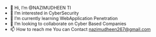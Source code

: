 - 👋 Hi, I’m @NAZIMUDHEEN TI
- 👀 I’m interested in CyberSecurity
- 🌱 I’m currently learning WebApplication Penetration
- 💞️ I’m looking to collaborate on Cyber Based Companies
- 📫 How to reach me You can Contact nazimudheen267@gmail.com


